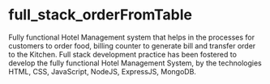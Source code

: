 # full_stack_orderFromTable
Fully functional Hotel Management system that helps in the processes for customers to order food, billing counter to generate bill and transfer order to the Kitchen. Full stack development practice has been fostered to develop the fully functional Hotel Management System, by the technologies HTML, CSS, JavaScript, NodeJS, ExpressJS, MongoDB.
